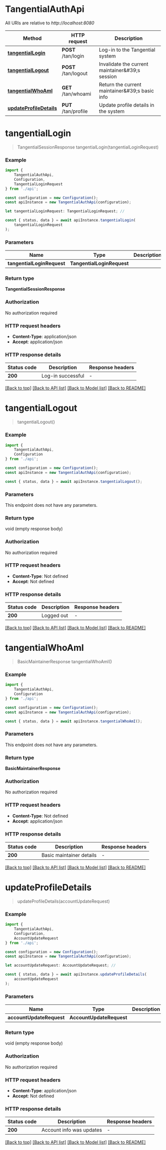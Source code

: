 # TangentialAuthApi

All URIs are relative to *http://localhost:8080*

|Method | HTTP request | Description|
|------------- | ------------- | -------------|
|[**tangentialLogin**](#tangentiallogin) | **POST** /tan/login | Log-in to the Tangential system|
|[**tangentialLogout**](#tangentiallogout) | **POST** /tan/logout | Invalidate the current maintainer\&#39;s session|
|[**tangentialWhoAmI**](#tangentialwhoami) | **GET** /tan/whoami | Return the current maintainer\&#39;s basic info|
|[**updateProfileDetails**](#updateprofiledetails) | **PUT** /tan/profile | Update profile details in the system|

# **tangentialLogin**
> TangentialSessionResponse tangentialLogin(tangentialLoginRequest)


### Example

```typescript
import {
    TangentialAuthApi,
    Configuration,
    TangentialLoginRequest
} from './api';

const configuration = new Configuration();
const apiInstance = new TangentialAuthApi(configuration);

let tangentialLoginRequest: TangentialLoginRequest; //

const { status, data } = await apiInstance.tangentialLogin(
    tangentialLoginRequest
);
```

### Parameters

|Name | Type | Description  | Notes|
|------------- | ------------- | ------------- | -------------|
| **tangentialLoginRequest** | **TangentialLoginRequest**|  | |


### Return type

**TangentialSessionResponse**

### Authorization

No authorization required

### HTTP request headers

 - **Content-Type**: application/json
 - **Accept**: application/json


### HTTP response details
| Status code | Description | Response headers |
|-------------|-------------|------------------|
|**200** | Log-in successful |  -  |

[[Back to top]](#) [[Back to API list]](../README.md#documentation-for-api-endpoints) [[Back to Model list]](../README.md#documentation-for-models) [[Back to README]](../README.md)

# **tangentialLogout**
> tangentialLogout()


### Example

```typescript
import {
    TangentialAuthApi,
    Configuration
} from './api';

const configuration = new Configuration();
const apiInstance = new TangentialAuthApi(configuration);

const { status, data } = await apiInstance.tangentialLogout();
```

### Parameters
This endpoint does not have any parameters.


### Return type

void (empty response body)

### Authorization

No authorization required

### HTTP request headers

 - **Content-Type**: Not defined
 - **Accept**: Not defined


### HTTP response details
| Status code | Description | Response headers |
|-------------|-------------|------------------|
|**200** | Logged out |  -  |

[[Back to top]](#) [[Back to API list]](../README.md#documentation-for-api-endpoints) [[Back to Model list]](../README.md#documentation-for-models) [[Back to README]](../README.md)

# **tangentialWhoAmI**
> BasicMaintainerResponse tangentialWhoAmI()


### Example

```typescript
import {
    TangentialAuthApi,
    Configuration
} from './api';

const configuration = new Configuration();
const apiInstance = new TangentialAuthApi(configuration);

const { status, data } = await apiInstance.tangentialWhoAmI();
```

### Parameters
This endpoint does not have any parameters.


### Return type

**BasicMaintainerResponse**

### Authorization

No authorization required

### HTTP request headers

 - **Content-Type**: Not defined
 - **Accept**: application/json


### HTTP response details
| Status code | Description | Response headers |
|-------------|-------------|------------------|
|**200** | Basic maintainer details |  -  |

[[Back to top]](#) [[Back to API list]](../README.md#documentation-for-api-endpoints) [[Back to Model list]](../README.md#documentation-for-models) [[Back to README]](../README.md)

# **updateProfileDetails**
> updateProfileDetails(accountUpdateRequest)


### Example

```typescript
import {
    TangentialAuthApi,
    Configuration,
    AccountUpdateRequest
} from './api';

const configuration = new Configuration();
const apiInstance = new TangentialAuthApi(configuration);

let accountUpdateRequest: AccountUpdateRequest; //

const { status, data } = await apiInstance.updateProfileDetails(
    accountUpdateRequest
);
```

### Parameters

|Name | Type | Description  | Notes|
|------------- | ------------- | ------------- | -------------|
| **accountUpdateRequest** | **AccountUpdateRequest**|  | |


### Return type

void (empty response body)

### Authorization

No authorization required

### HTTP request headers

 - **Content-Type**: application/json
 - **Accept**: Not defined


### HTTP response details
| Status code | Description | Response headers |
|-------------|-------------|------------------|
|**200** | Account info was updates |  -  |

[[Back to top]](#) [[Back to API list]](../README.md#documentation-for-api-endpoints) [[Back to Model list]](../README.md#documentation-for-models) [[Back to README]](../README.md)

